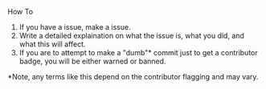 How To

1. If you have a issue, make a issue.
2. Write a detailed explaination on what the issue is, what you did, and what this will affect.
3. If you are to attempt to make a "dumb"* commit just to get a contributor badge, you will be either warned or banned.

*Note, any terms like this depend on the contributor flagging and may vary.

